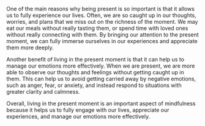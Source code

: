 One of the main reasons why being present is so important is that it allows us to fully experience our lives. Often, we are so caught up in our thoughts, worries, and plans that we miss out on the richness of the moment. We may eat our meals without really tasting them, or spend time with loved ones without really connecting with them. By bringing our attention to the present moment, we can fully immerse ourselves in our experiences and appreciate them more deeply.

Another benefit of living in the present moment is that it can help us to manage our emotions more effectively. When we are present, we are more able to observe our thoughts and feelings without getting caught up in them. This can help us to avoid getting carried away by negative emotions, such as anger, fear, or anxiety, and instead respond to situations with greater clarity and calmness.

Overall, living in the present moment is an important aspect of mindfulness because it helps us to fully engage with our lives, appreciate our experiences, and manage our emotions more effectively.